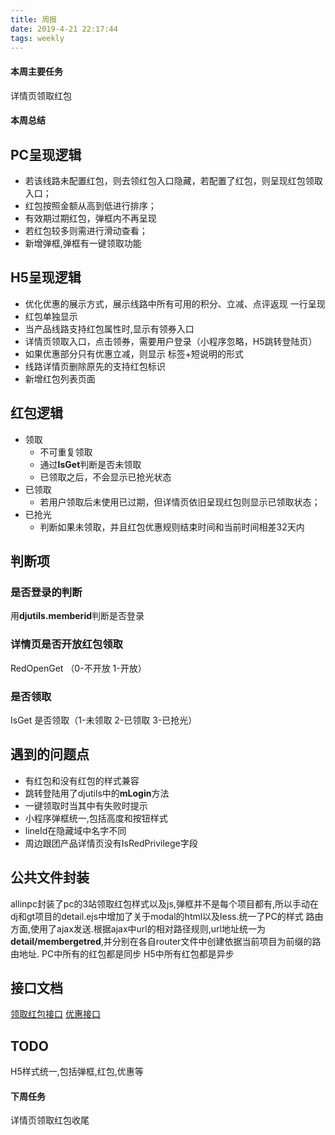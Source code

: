 ```yaml
---
title: 周报
date: 2019-4-21 22:17:44
tags: weekly
---
```


#### 本周主要任务

详情页领取红包

#### 本周总结

## **PC呈现逻辑**
* 若该线路未配置红包，则去领红包入口隐藏，若配置了红包，则呈现红包领取入口；
* 红包按照金额从高到低进行排序；
* 有效期过期红包，弹框内不再呈现
* 若红包较多则需进行滑动查看；
* 新增弹框,弹框有一键领取功能
## H5呈现逻辑
* 优化优惠的展示方式，展示线路中所有可用的积分、立减、点评返现 一行呈现
* 红包单独显示
* 当产品线路支持红包属性时,显示有领券入口
* 详情页领取入口，点击领券，需要用户登录（小程序忽略，H5跳转登陆页）
* 如果优惠部分只有优惠立减，则显示 标签+短说明的形式
* 线路详情页删除原先的支持红包标识
* 新增红包列表页面
## 红包逻辑
* 领取
  * 不可重复领取
  * 通过**IsGet**判断是否未领取
  * 已领取之后，不会显示已抢光状态
* 已领取
  * 若用户领取后未使用已过期，但详情页依旧呈现红包则显示已领取状态；
* 已抢光
  * 判断如果未领取，并且红包优惠规则结束时间和当前时间相差32天内
## 判断项
### 是否登录的判断
用**djutils.memberid**判断是否登录

### 详情页是否开放红包领取
RedOpenGet （0-不开放 1-开放）
### 是否领取
IsGet 是否领取（1-未领取 2-已领取 3-已抢光）

## 遇到的问题点
* 有红包和没有红包的样式兼容
* 跳转登陆用了djutils中的**mLogin**方法
* 一键领取时当其中有失败时提示
* 小程序弹框统一,包括高度和按钮样式
* lineId在隐藏域中名字不同
* 周边跟团产品详情页没有IsRedPrivilege字段
## 公共文件封装
allinpc封装了pc的3站领取红包样式以及js,弹框并不是每个项目都有,所以手动在dj和gt项目的detail.ejs中增加了关于modal的html以及less.统一了PC的样式
路由方面,使用了ajax发送.根据ajax中url的相对路径规则,url地址统一为**detail/membergetred**,并分别在各自router文件中创建依据当前项目为前缀的路由地址.
PC中所有的红包都是同步
H5中所有红包都是异步
## 接口文档
[领取红包接口](http://dsf.17usoft.com/wiki/service/dsf.gl.core.campaign.api/16.1.0.0/component/membergetred/detail)
[优惠接口](http://dsf.t.17usoft.com/wiki/service/dsf.dj.marketing/8.0.0.0/preferentialquery/getproductpreferential/detail)

## TODO
H5样式统一,包括弹框,红包,优惠等


#### 下周任务

详情页领取红包收尾